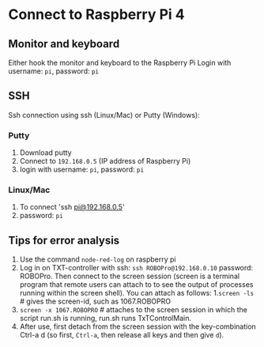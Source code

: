 # Connect to Raspberry Pi 4 

## Monitor and keyboard
Either hook the monitor and keyboard to the Raspberry Pi
Login with username: `pi`, password: `pi`

## SSH
Ssh connection using ssh (Linux/Mac) or Putty (Windows):
### Putty
1. Download putty
1. Connect to `192.168.0.5` (IP address of Raspberry Pi)
1. login with username: `pi`, password: `pi`

### Linux/Mac
1. To connect 'ssh pi@192.168.0.5'
1. password: `pi`

## Tips for error analysis
1. Use the command `node-red-log` on raspberry pi
1. Log in on TXT-controller with ssh: `ssh ROBOPro@192.168.0.10` password: ROBOPro. Then connect to the screen session (screen is a terminal program that remote users can attach to to see the output of processes running within the screen shell). You can attach as follows:
  1.`screen -ls` # gives the screen-id, such as 1067.ROBOPRO
  1. `screen -x 1067.ROBOPRO` # attaches to the screen session in which the script run.sh is running, run.sh runs TxTControlMain.
  1. After use, first detach from the screen session with the key-combination Ctrl-a d (so first, `Ctrl-a`, then release all keys and then give `d`).
